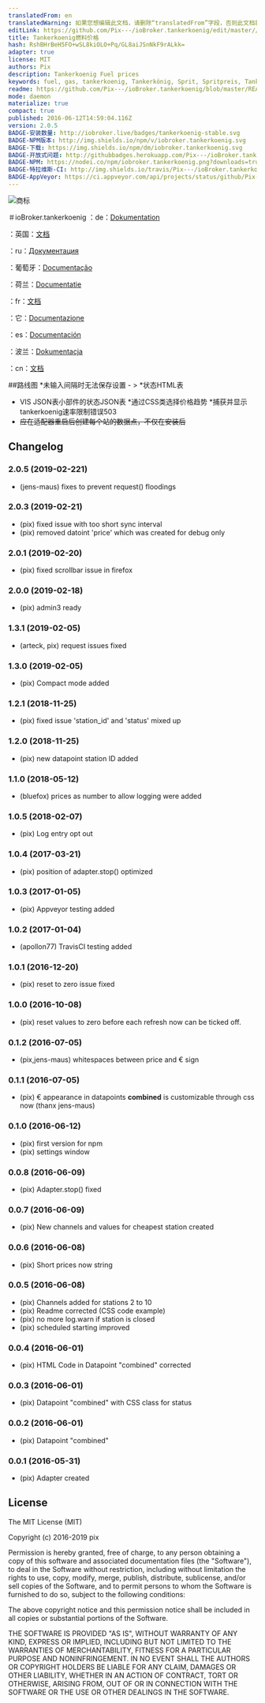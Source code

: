 ```yaml
---
translatedFrom: en
translatedWarning: 如果您想编辑此文档，请删除“translatedFrom”字段，否则此文档将再次自动翻译
editLink: https://github.com/Pix---/ioBroker.tankerkoenig/edit/master//README.md
title: Tankerkoenig燃料价格
hash: RshBHrBeH5FO+wSL8kiOLO+Pq/GL8aiJSnNkF9rALkk=
adapter: true
license: MIT
authors: Pix
description: Tankerkoenig Fuel prices
keywords: fuel, gas, tankerkoenig, Tankerkönig, Sprit, Spritpreis, Tankstelle, Diesel, Benzin
readme: https://github.com/Pix---/ioBroker.tankerkoenig/blob/master/README.md
mode: daemon
materialize: true
compact: true
published: 2016-06-12T14:59:04.116Z
version: 2.0.5
BADGE-安装数量: http://iobroker.live/badges/tankerkoenig-stable.svg
BADGE-NPM版本: http://img.shields.io/npm/v/iobroker.tankerkoenig.svg
BADGE-下载: https://img.shields.io/npm/dm/iobroker.tankerkoenig.svg
BADGE-开放式问题: http://githubbadges.herokuapp.com/Pix---/ioBroker.tankerkoenig/issues.svg
BADGE-NPM: https://nodei.co/npm/iobroker.tankerkoenig.png?downloads=true
BADGE-特拉维斯-CI: http://img.shields.io/travis/Pix---/ioBroker.tankerkoenig/master.svg
BADGE-AppVeyor: https://ci.appveyor.com/api/projects/status/github/Pix---/ioBroker.tankerkoenig?branch=master&svg=true
---
```

![商标](zh-cn/adapterref/iobroker.tankerkoenig/../../../en/adapterref/iobroker.tankerkoenig/admin/tankerkoenig.png)


＃ioBroker.tankerkoenig
：de：[Dokumentation](/docs/de/doc_tankerkoenig_de.md)

：英国：[文档](/docs/en/doc_tankerkoenig_en.md)

：ru：[Документация](/docs/en/doc_tankerkoenig_en.md)

：葡萄牙：[Documentação](/docs/en/doc_tankerkoenig_en.md)

：荷兰：[Documentatie](/docs/en/doc_tankerkoenig_en.md)

：fr：[文档](/docs/en/doc_tankerkoenig_en.md)

：它：[Documentazione](/docs/en/doc_tankerkoenig_en.md)

：es：[Documentación](/docs/en/doc_tankerkoenig_en.md)

：波兰：[Dokumentacja](/docs/en/doc_tankerkoenig_en.md)

：cn：[文档](/docs/en/doc_tankerkoenig_en.md)

##路线图
*未输入间隔时无法保存设置 - >
*状态HTML表
* VIS JSON表小部件的状态JSON表
*通过CSS类选择价格趋势
*捕获并显示tankerkoenig速率限制错误503
* ~~应在适配器重启后创建每个站的数据点，不仅在安装后~~

## Changelog

### 2.0.5 (2019-02-221)
* (jens-maus) fixes to prevent request() floodings

### 2.0.3 (2019-02-21)
* (pix) fixed issue with too short sync interval
* (pix) removed datoint 'price' which was created for debug only

### 2.0.1 (2019-02-20)
* (pix) fixed scrollbar issue in firefox

### 2.0.0 (2019-02-18)
* (pix) admin3 ready

### 1.3.1 (2019-02-05)
* (arteck, pix) request issues fixed

### 1.3.0 (2019-02-05)
* (pix) Compact mode added

### 1.2.1 (2018-11-25)
* (pix) fixed issue 'station_id' and 'status' mixed up

### 1.2.0 (2018-11-25)
* (pix) new datapoint station ID added

### 1.1.0 (2018-05-12)
* (bluefox) prices as number to allow logging were added

### 1.0.5 (2018-02-07)
* (pix) Log entry opt out

### 1.0.4 (2017-03-21)
* (pix) position of adapter.stop() optimized

### 1.0.3 (2017-01-05)
* (pix) Appveyor testing added

### 1.0.2 (2017-01-04)
* (apollon77) TravisCI testing added

### 1.0.1 (2016-12-20)
* (pix) reset to zero issue fixed

### 1.0.0 (2016-10-08)
* (pix) reset values to zero before each refresh now can be ticked off.

### 0.1.2 (2016-07-05)
* (pix,jens-maus) whitespaces between price and € sign

### 0.1.1 (2016-07-05)
* (pix) € appearance in datapoints __combined__ is customizable through css now (thanx jens-maus)

### 0.1.0 (2016-06-12)
* (pix) first version for npm
* (pix) settings window

### 0.0.8 (2016-06-09)
* (pix) Adapter.stop() fixed

### 0.0.7 (2016-06-09)
* (pix) New channels and values for cheapest station created

### 0.0.6 (2016-06-08)
* (pix) Short prices now string

### 0.0.5 (2016-06-08)
* (pix) Channels added for stations 2 to 10
* (pix) Readme corrected (CSS code example)
* (pix) no more log.warn if station is closed
* (pix) scheduled starting improved

### 0.0.4 (2016-06-01)
* (pix) HTML Code in Datapoint "combined" corrected

### 0.0.3 (2016-06-01)
* (pix) Datapoint "combined" with CSS class for status

### 0.0.2 (2016-06-01)
* (pix) Datapoint "combined"

### 0.0.1 (2016-05-31)
* (pix) Adapter created

## License

The MIT License (MIT)

Copyright (c) 2016-2019 pix

Permission is hereby granted, free of charge, to any person obtaining a copy
of this software and associated documentation files (the "Software"), to deal
in the Software without restriction, including without limitation the rights
to use, copy, modify, merge, publish, distribute, sublicense, and/or sell
copies of the Software, and to permit persons to whom the Software is
furnished to do so, subject to the following conditions:

The above copyright notice and this permission notice shall be included in all
copies or substantial portions of the Software.

THE SOFTWARE IS PROVIDED "AS IS", WITHOUT WARRANTY OF ANY KIND, EXPRESS OR
IMPLIED, INCLUDING BUT NOT LIMITED TO THE WARRANTIES OF MERCHANTABILITY,
FITNESS FOR A PARTICULAR PURPOSE AND NONINFRINGEMENT. IN NO EVENT SHALL THE
AUTHORS OR COPYRIGHT HOLDERS BE LIABLE FOR ANY CLAIM, DAMAGES OR OTHER
LIABILITY, WHETHER IN AN ACTION OF CONTRACT, TORT OR OTHERWISE, ARISING FROM,
OUT OF OR IN CONNECTION WITH THE SOFTWARE OR THE USE OR OTHER DEALINGS IN THE
SOFTWARE.